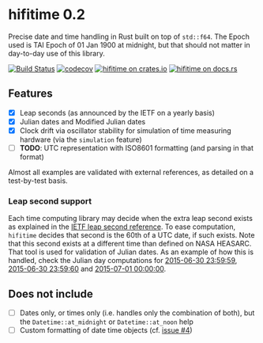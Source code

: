# hifitime 0.2

Precise date and time handling in Rust built on top of `std::f64`.
The Epoch used is TAI Epoch of 01 Jan 1900 at midnight, but that should not matter in
day-to-day use of this library.


[![Build Status](https://travis-ci.org/ChristopherRabotin/hifitime.svg?branch=master)](https://travis-ci.org/ChristopherRabotin/hifitime)
[![codecov](https://codecov.io/gh/ChristopherRabotin/hifitime/branch/master/graph/badge.svg)](https://codecov.io/gh/ChristopherRabotin/hifitime)
[![hifitime on crates.io][cratesio-image]][cratesio]
[![hifitime on docs.rs][docsrs-image]][docsrs]

[cratesio-image]: https://img.shields.io/crates/v/hifitime.svg
[cratesio]: https://crates.io/crates/hifitime
[docsrs-image]: https://docs.rs/hifitime/badge.svg?version=0.2.0
[docsrs]: https://docs.rs/hifitime/0.2.0/


## Features

 * [x] Leap seconds (as announced by the IETF on a yearly basis)
 * [x] Julian dates and Modified Julian dates
 * [x] Clock drift via oscillator stability for simulation of time measuring hardware (via the `simulation` feature)
 * [ ] **TODO**: UTC representation with ISO8601 formatting (and parsing in that format)

Almost all examples are validated with external references, as detailed on a test-by-test
basis.

### Leap second support
Each time computing library may decide when the extra leap second exists as explained
in the [IETF leap second reference](https://www.ietf.org/timezones/data/leap-seconds.list).
To ease computation, `hifitime` decides that second is the 60th of a UTC date, if such exists.
Note that this second exists at a different time than defined on NASA HEASARC. That tool is
used for validation of Julian dates. As an example of how this is handled, check the Julian
day computations for [2015-06-30 23:59:59](https://heasarc.gsfc.nasa.gov/cgi-bin/Tools/xTime/xTime.pl?time_in_i=2015-06-30+23%3A59%3A59&time_in_c=&time_in_d=&time_in_j=&time_in_m=&time_in_sf=&time_in_wf=&time_in_sl=&time_in_snu=&time_in_s=&time_in_h=&time_in_n=&time_in_f=&time_in_sz=&time_in_ss=&time_in_sn=&timesys_in=u&timesys_out=u&apply_clock_offset=yes),
[2015-06-30 23:59:60](https://heasarc.gsfc.nasa.gov/cgi-bin/Tools/xTime/xTime.pl?time_in_i=2015-06-30+23%3A59%3A60&time_in_c=&time_in_d=&time_in_j=&time_in_m=&time_in_sf=&time_in_wf=&time_in_sl=&time_in_snu=&time_in_s=&time_in_h=&time_in_n=&time_in_f=&time_in_sz=&time_in_ss=&time_in_sn=&timesys_in=u&timesys_out=u&apply_clock_offset=yes) and [2015-07-01 00:00:00](https://heasarc.gsfc.nasa.gov/cgi-bin/Tools/xTime/xTime.pl?time_in_i=2015-07-01+00%3A00%3A00&time_in_c=&time_in_d=&time_in_j=&time_in_m=&time_in_sf=&time_in_wf=&time_in_sl=&time_in_snu=&time_in_s=&time_in_h=&time_in_n=&time_in_f=&time_in_sz=&time_in_ss=&time_in_sn=&timesys_in=u&timesys_out=u&apply_clock_offset=yes).

## Does not include

* [ ] Dates only, or times only (i.e. handles only the combination of both), but the `Datetime::at_midnight` or `Datetime::at_noon` help
* [ ] Custom formatting of date time objects (cf. [issue \#4](https://github.com/ChristopherRabotin/hifitime/issues/4))
